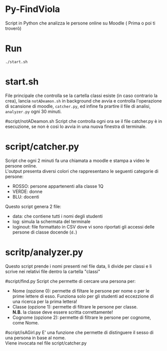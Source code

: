 # Py-FindViola
Script in Python che analizza le persone online su Moodle ( Prima o poi ti troverò)

# Run
`./start.sh`

# start.sh
File principale che controlla se la cartella classi esiste (in caso contrario la crea), lancia `notADeamon.sh` in background che avvia e controlla l'operazione di scansione di moodle, `catcher.py`, ed infine fa prartire il file di analisi, `analyzer.py` ogni 30 minuti.

#script/notADeamon.sh
Script che controlla ogni ora se il file catcher.py è in esecuzione, se non è così lo avvia in una nuova finestra di terminale.

# script/catcher.py
Script che ogni 2 minuti fa una chiamata a moodle e stampa a video le persone online.<br>
L'output presenta diversi colori che rappresentano le seguenti categorie di persone:<br>
* ROSSO: persone appartenenti alla classe 1Q
* VERDE: donne
* BLU: docenti

Questo script genera 2 file:
* data: che contiene tutti i nomi degli studenti
* log: simula la schermata del terminale
* loginout: file formattato in CSV dove vi sono riportati gli accessi delle persone di classe docende (`d.`)

# scritp/analyzer.py
Questo script prende i nomi presenti nel file data, li divide per classi e li scrive nei relativi file dentro la cartella "classi"

#script/find.py
Script che permette di cercare una persona per:
* Nome (opzione 0): permette di filtare le persone per nome o per le prime lettere di esso. Funziona solo per gli studenti ad eccezzione di una ricerca per la prima lettera!
* Classe (opzione 1): permette di filtrare le persone per classe. <br><b>N.B.</b> la classe deve essere scritta correttamente!
* Cognome (opzione 2): permette di filtrare le persone per cognome, come Nome.


#script/isAGirl.py
E' una funzione che permette di distinguere il sesso di una persona in base al nome.<br>
Viene invocata nel file script/catcher.py
